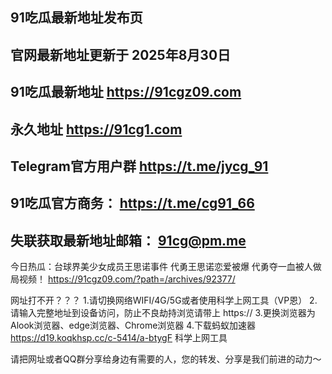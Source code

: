 91吃瓜最新地址发布页
-
官网最新地址更新于 2025年8月30日
-
91吃瓜最新地址 https://91cgz09.com 
-
永久地址 https://91cg1.com 
-
Telegram官方用户群 https://t.me/jycg_91 
-
91吃瓜官方商务： https://t.me/cg91_66 
-
失联获取最新地址邮箱： 91cg@pm.me
-
今日热瓜：台球界美少女成员王思诺事件 代勇王思诺恋爱被爆 代勇夺一血被人做局视频！ https://91cgz09.com/?path=/archives/92377/

网址打不开？？？ 
1.请切换网络WIFI/4G/5G或者使用科学上网工具（VP恩） 
2.请输入完整地址到设备访问，防止不良劫持浏览请带上 https:// 
3.更换浏览器为Alook浏览器、edge浏览器、Chrome浏览器
4.下载蚂蚁加速器 https://d19.koqkhsp.cc/c-5414/a-btygF 科学上网工具

请把网址或者QQ群分享给身边有需要的人，您的转发、分享是我们前进的动力～


